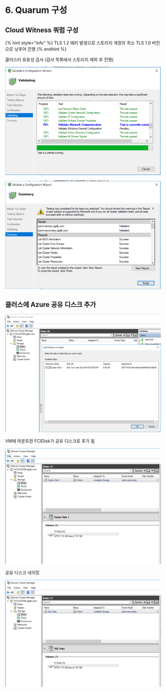 # 6. Quarum 구성

## Cloud Witness 쿼럼 구성 

{% hint style="info" %}
 TLS 1.2 에러 발생으로 스토리지 계정의 최소 TLS 1.0 버전으로 낮추어 진행 
{% endhint %}

클러스터 유효성 검사 \(검사 목록에서 스토리지 제외 후 진행\)

![](../../../.gitbook/assets/vm_setting9.png)

![](../../../.gitbook/assets/vm_setting10.png)

## 클러스에 Azure 공유 디스크 추가 

![](../../../.gitbook/assets/vm_setting19.png)

VM에 마운트한 FCIDisk가 공유 디스크로 추가 됨 

![](../../../.gitbook/assets/vm_setting20.png)

공유 디스크 네이밍 

![](../../../.gitbook/assets/vm_setting21.png)

